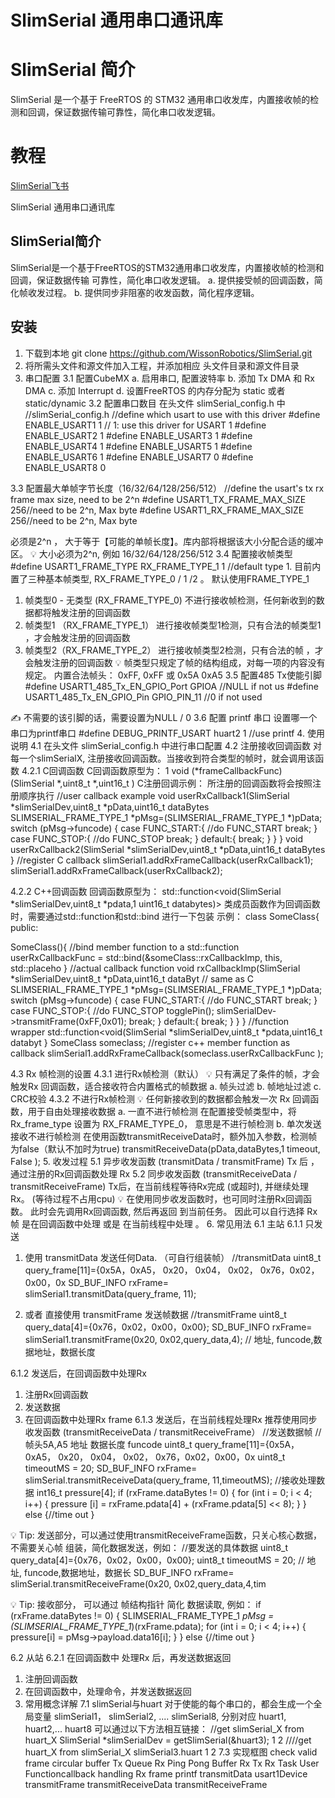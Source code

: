 # SlimSerial 通用串口通讯库

# SlimSerial 简介

SlimSerial 是一个基于 FreeRTOS 的 STM32 通用串口收发库，内置接收帧的检测和回调，保证数据传输可靠性，简化串口收发逻辑。

 
# 教程
[SlimSerial飞书](https://syv4suaelo.feishu.cn/docx/P6uFdvs3qozQ99xl3ZwcTGCInmL?from=from_copylink)


SlimSerial 通用串口通讯库
## SlimSerial简介
SlimSerial是一个基于FreeRTOS的STM32通用串口收发库，内置接收帧的检测和回调，保证数据传输
可靠性，简化串口收发逻辑。
a. 提供接受帧的回调函数，简化帧收发过程。
b. 提供同步非阻塞的收发函数，简化程序逻辑。

## 安装
1. 下载到本地
git clone https://github.com/WissonRobotics/SlimSerial.git
2. 将所需头文件和源文件加入工程，并添加相应 头文件目录和源文件目录
3. 串口配置
3.1 配置CubeMX
a. 启用串口, 配置波特率
b. 添加 Tx DMA 和 Rx DMA
c. 添加 Interrupt
d. 设置FreeRTOS 的内存分配为 static 或者 static/dynamic
3.2 配置串口数目
在头文件 slimSerial_config.h 中
//slimSerial_config.h
//define which usart to use with this driver
#define ENABLE_USART1 1 // 1: use this driver for USART 1
#define ENABLE_USART2 1
#define ENABLE_USART3 1
#define ENABLE_USART4 1
#define ENABLE_USART5 1
#define ENABLE_USART6 1
#define ENABLE_USART7 0
#define ENABLE_USART8 0

3.3 配置最大单帧字节长度（16/32/64/128/256/512）
//define the usart's tx rx frame max size, need to be 2^n
#define USART1_TX_FRAME_MAX_SIZE 256//need to be 2^n, Max byte
#define USART1_RX_FRAME_MAX_SIZE 256//need to be 2^n, Max byte

必须是2^n ， 大于等于【可能的单帧长度】。库内部将根据该大小分配合适的缓冲区。
💡 大小必须为2^n, 例如 16/32/64/128/256/512
3.4 配置接收帧类型
#define USART1_FRAME_TYPE RX_FRAME_TYPE_1 1 //default type 1.
目前内置了三种基本帧类型, RX_FRAME_TYPE_0 / 1 /2 。 默认使用FRAME_TYPE_1
1. 帧类型0 - 无类型 (RX_FRAME_TYPE_0)
不进行接收帧检测，任何新收到的数据都将触发注册的回调函数
2. 帧类型1 （RX_FRAME_TYPE_1）
进行接收帧类型1检测，只有合法的帧类型1 ，才会触发注册的回调函数
3. 帧类型2（RX_FRAME_TYPE_2）
进行接收帧类型2检测，只有合法的帧 ，才会触发注册的回调函数
💡 帧类型只规定了帧的结构组成，对每一项的内容没有规定。
内置合法帧头： 0xFF, 0xFF 或 0x5A 0xA5
3.5 配置485 Tx使能引脚
#define USART1_485_Tx_EN_GPIO_Port GPIOA //NULL if not us
#define USART1_485_Tx_EN_GPIO_Pin GPIO_PIN_11 //0 if not used

✍ 不需要的该引脚的话，需要设置为NULL / 0
3.6 配置 printf 串口
设置哪一个串口为printf串口
#define DEBUG_PRINTF_USART huart2 1 //use printf
4. 使用说明
4.1 在头文件 slimSerial_config.h 中进行串口配置
4.2 注册接收回调函数
对每一个slimSerialX, 注册接收回调函数。当接收到符合类型的帧时，就会调用该函数
4.2.1 C回调函数
C回调函数原型为：
1 void (*frameCallbackFunc)(SlimSerial *,uint8_t *,uint16_t )
C注册回调示例：
所注册的回调函数将会按照注册顺序执行
//user callback example
void userRxCallback1(SlimSerial *slimSerialDev,uint8_t *pData,uint16_t dataBytes
SLIMSERIAL_FRAME_TYPE_1 *pMsg=(SLIMSERIAL_FRAME_TYPE_1 *)pData;
switch (pMsg->funcode) {
case FUNC_START:{
//do FUNC_START
break;
}
case FUNC_STOP:{
//do FUNC_STOP
break;
}
default:{
break;
}
}
}
void userRxCallback2(SlimSerial *slimSerialDev,uint8_t *pData,uint16_t dataBytes
}
//register C callback
slimSerial1.addRxFrameCallback(userRxCallback1);
slimSerial1.addRxFrameCallback(userRxCallback2);

4.2.2 C++回调函数
回调函数原型为：
std::function<void(SlimSerial *slimSerialDev,uint8_t *pdata,1 uint16_t databytes)>
类成员函数作为回调函数时，需要通过std::function和std::bind 进行一下包装
示例：
class SomeClass{
public:
 
SomeClass(){
//bind member function to a std::function
userRxCallbackFunc = std::bind(&someClass::rxCallbackImp, this, std::placeho
}
//actual callback function
void rxCallbackImp(SlimSerial *slimSerialDev,uint8_t *pData,uint16_t dataByt
// same as C
SLIMSERIAL_FRAME_TYPE_1 *pMsg=(SLIMSERIAL_FRAME_TYPE_1 *)pData;
switch (pMsg->funcode) {
case FUNC_START:{
//do FUNC_START
break;
}
case FUNC_STOP:{
//do FUNC_STOP
togglePin();
slimSerialDev->transmitFrame(0xFF,0x01);
break;
}
default:{
break;
}
}
}
//function wrapper
std::function<void(SlimSerial *slimSerialDev,uint8_t *pdata,uint16_t databyt
}
SomeClass someclass;
//register c++ member function as callback
slimSerial1.addRxFrameCallback(someclass.userRxCallbackFunc );

4.3 Rx 帧检测的设置
4.3.1 进行Rx帧检测（默认）
💡 只有满足了条件的帧，才会触发Rx 回调函数，适合接收符合内置格式的帧数据
a. 帧头过滤
b. 帧地址过滤
c. CRC校验
4.3.2 不进行Rx帧检测
💡 任何新接收到的数据都会触发一次 Rx 回调函数，用于自由处理接收数据
a. 一直不进行帧检测
在配置接受帧类型中，将Rx_frame_type 设置为 RX_FRAME_TYPE_0， 意思是不进行帧检测
b. 单次发送接收不进行帧检测
在使用函数transmitReceiveData时，额外加入参数，检测帧为false（默认不加时为true)
transmitReceiveData(pData,dataBytes,1 timeout, False );
5. 收发过程
5.1 异步收发函数 (transmitData / transmitFrame)
Tx 后 ，通过注册的Rx回调函数处理 Rx
5.2 同步收发函数 (transmitReceiveData / transmitReceiveFrame)
Tx后，在当前线程等待Rx完成 (或超时), 并继续处理 Rx。 (等待过程不占用cpu)
💡 在使用同步收发函数时，也可同时注册Rx回调函数。 此时会先调用Rx回调函数, 然后再返回
到当前任务。
因此可以自行选择 Rx帧 是在回调函数中处理 或是 在当前线程中处理 。
6. 常见用法
6.1 主站
6.1.1 只发送
1. 使用 transmitData 发送任何Data. （可自行组装帧）
//transmitData
uint8_t query_frame[11]={0x5A，0xA5， 0x20， 0x04， 0x02， 0x76，0x02，0x00，0x
SD_BUF_INFO rxFrame= slimSerial1.transmitData(query_frame, 11);
 
2. 或者 直接使用 transmitFrame 发送帧数据
//transmitFrame
uint8_t query_data[4]={0x76，0x02，0x00，0x00};
SD_BUF_INFO rxFrame= slimSerial1.transmitFrame(0x20, 0x02,query_data,4);
// 地址, funcode,数据地址，数据长度
 
6.1.2 发送后，在回调函数中处理Rx
1. 注册Rx回调函数
2. 发送数据
3. 在回调函数中处理Rx frame
6.1.3 发送后，在当前线程处理Rx
推荐使用同步收发函数 (transmitReceiveData / transmitReceiveFrame）
//发送数据帧
// 帧头5A,A5 地址 数据长度 funcode
uint8_t query_frame[11]={0x5A，0xA5， 0x20， 0x04， 0x02， 0x76，0x02，0x00，0x
uint8_t timeoutMS = 20;
SD_BUF_INFO rxFrame= slimSerial.transmitReceiveData(query_frame, 11,timeoutMS);
//接收处理数据
int16_t pressure[4];
if (rxFrame.dataBytes != 0) {
for (int i = 0; i < 4; i++) {
pressure [i] = rxFrame.pdata[4] + (rxFrame.pdata[5] << 8);
}
}
else {//time out
}

💡 Tip: 发送部分，可以通过使用transmitReceiveFrame函数，只关心核心数据，不需要关心帧
组装，简化数据发送，例如：
//要发送的具体数据
uint8_t query_data[4]={0x76，0x02，0x00，0x00};
uint8_t timeoutMS = 20;
// 地址, funcode,数据地址，数据长
SD_BUF_INFO rxFrame= slimSerial.transmitReceiveFrame(0x20, 0x02,query_data,4,tim
 
💡 Tip: 接收部分， 可以通过 帧结构指针 简化 数据读取, 例如：
if (rxFrame.dataBytes != 0) {
SLIMSERIAL_FRAME_TYPE_1 *pMsg = (SLIMSERIAL_FRAME_TYPE_1*)(rxFrame.pdata);
for (int i = 0; i < 4; i++) {
pressure[i] = pMsg->payload.data16[i];
}
}
else {//time out
}
 
6.2 从站
6.2.1 在回调函数中 处理Rx 后，再发送数据返回
1. 注册回调函数
2. 在回调函数中，处理命令，并发送数据返回
7. 常用概念详解
7.1 slimSerial与huart
对于使能的每个串口的，都会生成一个全局变量 slimSerial1， slimSerial2, .... slimSerial8,
分别对应 huart1, huart2,... huart8
可以通过以下方法相互链接：
//get slimSerial_X from huart_X
SlimSerial *slimSerialDev = getSlimSerial(&huart3);
1
2
////get huart_X from slimSerial_X
slimSerial3.huart
1
2
7.3 实现框图
check valid frame circular buffer
Tx Queue
Rx Ping Pong Buffer
Rx
Tx
Rx Task
User Functioncallback
handling Rx frame
printf transmitData
usart1Device
transmitFrame
transmitReceiveData
transmitReceiveFrame